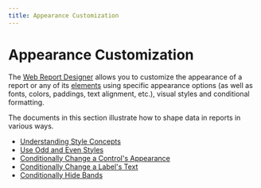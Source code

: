 ```yaml
---
title: Appearance Customization
---
```

# Appearance Customization
The [Web Report Designer](../../../../interface-elements-for-web/articles/report-designer.md) allows you to customize the appearance of a report or any of its [elements](../../../../interface-elements-for-web/articles/report-designer/report-elements.md) using specific appearance options (as well as fonts, colors, paddings, text alignment, etc.), visual styles and conditional formatting.

The documents in this section illustrate how to shape data in reports in various ways.
* [Understanding Style Concepts](../../../../interface-elements-for-web/articles/report-designer/creating-reports/appearance-customization/understanding-style-concepts.md)
* [Use Odd and Even Styles](../../../../interface-elements-for-web/articles/report-designer/creating-reports/appearance-customization/use-odd-and-even-styles.md)
* [Conditionally Change a Control's Appearance](../../../../interface-elements-for-web/articles/report-designer/creating-reports/appearance-customization/conditionally-change-a-controls-appearance.md)
* [Conditionally Change a Label's Text](../../../../interface-elements-for-web/articles/report-designer/creating-reports/appearance-customization/conditionally-change-a-labels-text.md)
* [Conditionally Hide Bands](../../../../interface-elements-for-web/articles/report-designer/creating-reports/appearance-customization/conditionally-hide-bands.md)